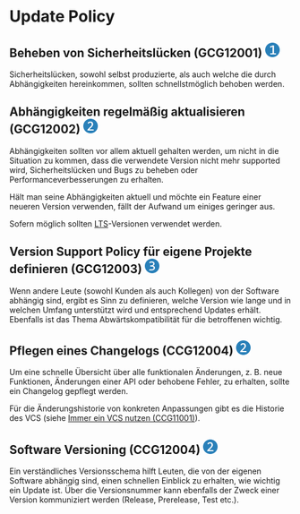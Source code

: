 # Update Policy

## Beheben von Sicherheitslücken (GCG12001) <img src="/img/1.png" alt="recommendation level 1" />
Sicherheitslücken, sowohl selbst produzierte, als auch welche die durch
Abhängigkeiten hereinkommen, sollten schnellstmöglich behoben werden.

## Abhängigkeiten regelmäßig aktualisieren (GCG12002) <img src="/img/2.png" alt="recommendation level 2" />
Abhängigkeiten sollten vor allem aktuell gehalten werden, um nicht in die
Situation zu kommen, dass die verwendete Version nicht mehr supported wird,
Sicherheitslücken und Bugs zu beheben oder Performanceverbesserungen zu
erhalten.

Hält man seine Abhängigkeiten aktuell und möchte ein Feature einer neueren
Version verwenden, fällt der Aufwand um einiges geringer aus.

Sofern möglich sollten [LTS][lts]-Versionen verwendet werden.

## Version Support Policy für eigene Projekte definieren (GCG12003) <img src="/img/3.png" alt="recommendation level 3" />
Wenn andere Leute (sowohl Kunden als auch Kollegen) von der Software abhängig
sind, ergibt es Sinn zu definieren, welche Version wie lange und in welchen
Umfang unterstützt wird und entsprechend Updates erhält. Ebenfalls ist das Thema
Abwärtskompatibilität für die betroffenen wichtig.

## Pflegen eines Changelogs (CCG12004) <img src="/img/2.png" alt="recommendation level 2" />
Um eine schnelle Übersicht über alle funktionalen Änderungen, z. B. neue
Funktionen, Änderungen einer API oder behobene Fehler, zu erhalten, sollte ein
Changelog gepflegt werden.

Für die Änderungshistorie von konkreten Anpassungen gibt es die Historie des VCS
(siehe [Immer ein VCS nutzen (CCG11001)][gcg11001]).

## Software Versioning (CCG12004) <img src="/img/2.png" alt="recommendation level 2" />
Ein verständliches Versionsschema hilft Leuten, die von der eigenen Software
abhängig sind, einen schnellen Einblick zu erhalten, wie wichtig ein Update ist.
Über die Versionsnummer kann ebenfalls der Zweck einer Version kommuniziert
werden (Release, Prerelease, Test etc.).

[lts]: https://en.wikipedia.org/wiki/Long-term_support
[gcg11001]: /guidelines/general/11000/#immer-ein-vcs-nutzen-gcg11001
